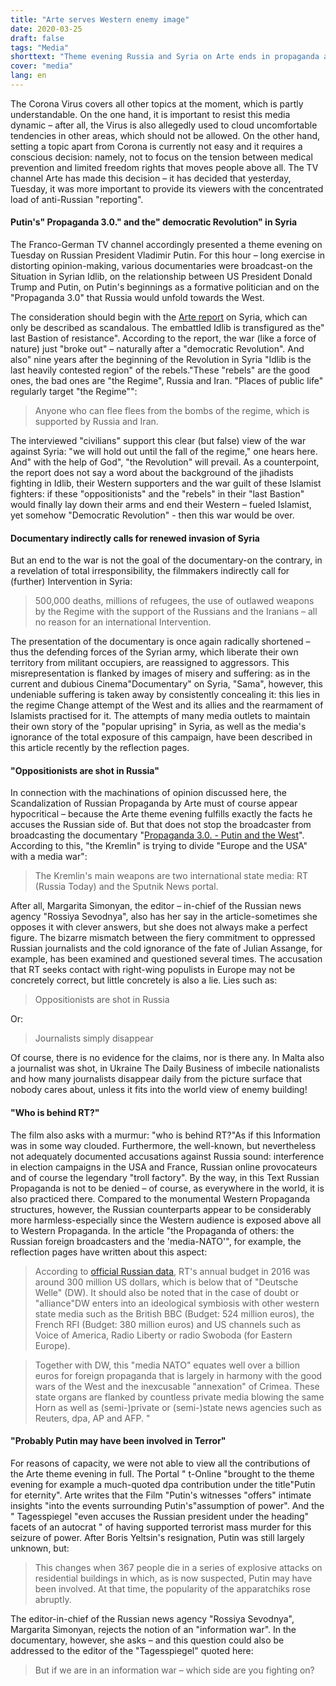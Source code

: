 ```yaml
---
title: "Arte serves Western enemy image"
date: 2020-03-25
draft: false
tags: "Media"
shorttext: "Theme evening Russia and Syria on Arte ends in propaganda and distortion of realities. The free press works through the state's image of the enemy."
cover: "media"
lang: en
---
```


The Corona Virus covers all other topics at the moment, which is partly understandable. On the one hand, it is important to resist this media dynamic – after all, the Virus is also allegedly used to cloud uncomfortable tendencies in other areas, which should not be allowed. On the other hand, setting a topic apart from Corona is currently not easy and it requires a conscious decision: namely, not to focus on the tension between medical prevention and limited freedom rights that moves people above all. The TV channel Arte has made this decision – it has decided that yesterday, Tuesday, it was more important to provide its viewers with the concentrated load of anti-Russian "reporting".

#### Putin's" Propaganda 3.0." and the" democratic Revolution" in Syria

The Franco-German TV channel accordingly presented a theme evening on Tuesday on Russian President Vladimir Putin. For this hour – long exercise in distorting opinion-making, various documentaries were broadcast-on the Situation in Syrian Idlib, on the relationship between US President Donald Trump and Putin, on Putin's beginnings as a formative politician and on the "Propaganda 3.0" that Russia would unfold towards the West.

The consideration should begin with the [Arte report](https://www.arte.tv/de/videos/094559-000-A/syrien-auf-der-flucht-aus-idlib/ "Syrien: Auf der Flucht aus Idlib") on Syria, which can only be described as scandalous. The embattled Idlib is transfigured as the" last Bastion of resistance". According to the report, the war (like a force of nature) just "broke out" – naturally after a "democratic Revolution". And also" nine years after the beginning of the Revolution in Syria "Idlib is the last heavily contested region" of the rebels."These "rebels" are the good ones, the bad ones are "the Regime", Russia and Iran. "Places of public life" regularly target "the Regime"":

> Anyone who can flee flees from the bombs of the regime, which is supported by Russia and Iran.

The interviewed "civilians" support this clear (but false) view of the war against Syria: "we will hold out until the fall of the regime," one hears here. And" with the help of God", "the Revolution" will prevail. As a counterpoint, the report does not say a word about the background of the jihadists fighting in Idlib, their Western supporters and the war guilt of these Islamist fighters: if these "oppositionists" and the "rebels" in their "last Bastion" would finally lay down their arms and end their Western – fueled Islamist, yet somehow "Democratic Revolution" - then this war would be over.

#### Documentary indirectly calls for renewed invasion of Syria

But an end to the war is not the goal of the documentary-on the contrary, in a revelation of total irresponsibility, the filmmakers indirectly call for (further) Intervention in Syria:

> 500,000 deaths, millions of refugees, the use of outlawed weapons by the Regime with the support of the Russians and the Iranians – all no reason for an international Intervention.

The presentation of the documentary is once again radically shortened – thus the defending forces of the Syrian army, which liberate their own territory from militant occupiers, are reassigned to aggressors. This misrepresentation is flanked by images of misery and suffering: as in the current and dubious Cinema"Documentary" on Syria, "Sama", however, this undeniable suffering is taken away by consistently concealing it: this lies in the regime Change attempt of the West and its allies and the rearmament of Islamists practised for it. The attempts of many media outlets to maintain their own story of the "popular uprising" in Syria, as well as the media's ignorance of the total exposure of this campaign, have been described in this article recently by the reflection pages.

#### "Oppositionists are shot in Russia"

In connection with the machinations of opinion discussed here, the Scandalization of Russian Propaganda by Arte must of course appear hypocritical – because the Arte theme evening fulfills exactly the facts he accuses the Russian side of. But that does not stop the broadcaster from broadcasting the documentary "[Propaganda 3.0. - Putin and the West](https://programm.ard.de/TV/arte/propaganda-3-0---putin-und-der-westen/eid_28724550220085 "Putin und der Westen")". According to this, "the Kremlin" is trying to divide "Europe and the USA" with a media war":

> The Kremlin's main weapons are two international state media: RT (Russia Today) and the Sputnik News portal.

After all, Margarita Simonyan, the editor – in-chief of the Russian news agency "Rossiya Sevodnya", also has her say in the article-sometimes she opposes it with clever answers, but she does not always make a perfect figure. The bizarre mismatch between the fiery commitment to oppressed Russian journalists and the cold ignorance of the fate of Julian Assange, for example, has been examined and questioned several times. The accusation that RT seeks contact with right-wing populists in Europe may not be concretely correct, but little concretely is also a lie. Lies such as:

> Oppositionists are shot in Russia

Or:

> Journalists simply disappear

Of course, there is no evidence for the claims, nor is there any. In Malta also a journalist was shot, in Ukraine The Daily Business of imbecile nationalists and how many journalists disappear daily from the picture surface that nobody cares about, unless it fits into the world view of enemy building!


#### "Who is behind RT?"

The film also asks with a murmur: "who is behind RT?"As if this Information was in some way clouded. Furthermore, the well-known, but nevertheless not adequately documented accusations against Russia sound: interference in election campaigns in the USA and France, Russian online provocateurs and of course the legendary "troll factory". By the way, in this Text Russian Propaganda is not to be denied – of course, as everywhere in the world, it is also practiced there. Compared to the monumental Western Propaganda structures, however, the Russian counterparts appear to be considerably more harmless-especially since the Western audience is exposed above all to Western Propaganda. In the article "the Propaganda of others: the Russian foreign broadcasters and the 'media-NATO'", for example, the reflection pages have written about this aspect:

> According to [official Russian data](https://regulation.gov.ru/projects#npa=40707 "Нормативные правовые акты - Официальный сайт для размещения информации о подготовке нормативных правовых актов и результатах их обсуждения"), RT's annual budget in 2016 was around 300 million US dollars, which is below that of "Deutsche Welle" (DW). It should also be noted that in the case of doubt or "alliance"DW enters into an ideological symbiosis with other western state media such as the British BBC (Budget: 524 million euros), the French RFI (Budget: 380 million euros) and US channels such as Voice of America, Radio Liberty or radio Swoboda (for Eastern Europe).

> Together with DW, this "media NATO" equates well over a billion euros for foreign propaganda that is largely in harmony with the good wars of the West and the inexcusable "annexation" of Crimea. These state organs are flanked by countless private media blowing the same Horn as well as (semi-)private or (semi-)state news agencies such as Reuters, dpa, AP and AFP. "


#### "Probably Putin may have been involved in Terror"

For reasons of capacity, we were not able to view all the contributions of the Arte theme evening in full. The Portal " t-Online "brought to the theme evening for example a much-quoted dpa contribution under the title"Putin for eternity". Arte writes that the Film "Putin's witnesses "offers" intimate insights "into the events surrounding Putin's"assumption of power". And the " Tagesspiegel "even accuses the Russian president under the heading" facets of an autocrat " of having supported terrorist mass murder for this seizure of power. After Boris Yeltsin's resignation, Putin was still largely unknown, but:

> This changes when 367 people die in a series of explosive attacks on residential buildings in which, as is now suspected, Putin may have been involved. At that time, the popularity of the apparatchiks rose abruptly.

The editor-in-chief of the Russian news agency "Rossiya Sevodnya", Margarita Simonyan, rejects the notion of an "information war". In the documentary, however, she asks – and this question could also be addressed to the editor of the "Tagesspiegel" quoted here:

> But if we are in an information war – which side are you fighting on?
